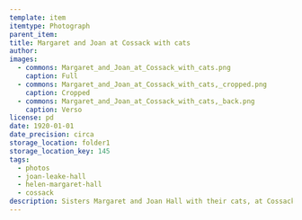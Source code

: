 ```yaml
---
template: item
itemtype: Photograph
parent_item: 
title: Margaret and Joan at Cossack with cats
author: 
images:
  - commons: Margaret_and_Joan_at_Cossack_with_cats.png
    caption: Full
  - commons: Margaret_and_Joan_at_Cossack_with_cats,_cropped.png
    caption: Cropped
  - commons: Margaret_and_Joan_at_Cossack_with_cats,_back.png
    caption: Verso
license: pd
date: 1920-01-01
date_precision: circa
storage_location: folder1
storage_location_key: 145
tags:
  - photos
  - joan-leake-hall
  - helen-margaret-hall
  - cossack
description: Sisters Margaret and Joan Hall with their cats, at Cossack, Western Australia.
---
```

